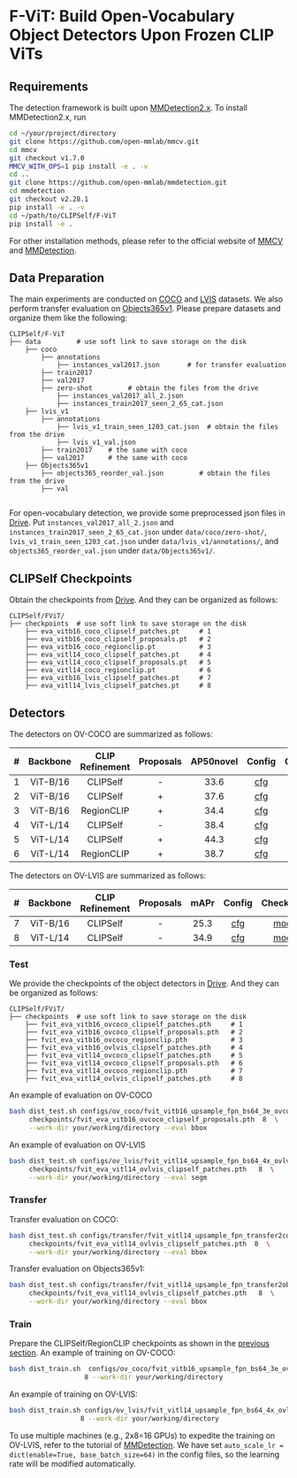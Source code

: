# F-ViT: Build Open-Vocabulary Object Detectors Upon Frozen CLIP ViTs
## Requirements
The detection framework is built upon [MMDetection2.x](https://github.com/open-mmlab/mmdetection/tree/v2.28.1). To install MMDetection2.x, run

```bash
cd ~/your/project/directory
git clone https://github.com/open-mmlab/mmcv.git
cd mmcv
git checkout v1.7.0
MMCV_WITH_OPS=1 pip install -e . -v
cd ..
git clone https://github.com/open-mmlab/mmdetection.git
cd mmdetection
git checkout v2.28.1
pip install -e . -v
cd ~/path/to/CLIPSelf/F-ViT
pip install -e .
```
For other installation methods, please refer to the official website of 
[MMCV](https://github.com/open-mmlab/mmcv.git) and [MMDetection](https://github.com/open-mmlab/mmdetection.git).

## Data Preparation
The main experiments are conducted on [COCO](https://cocodataset.org/#home) 
and [LVIS](https://www.lvisdataset.org/) datasets. We also perform transfer evaluation on 
[Objects365v1](https://www.objects365.org/overview.html). 
Please prepare datasets and organize them like the 
following:


```text
CLIPSelf/F-ViT
├── data         # use soft link to save storage on the disk
    ├── coco
        ├── annotations
            ├── instances_val2017.json       # for transfer evaluation
        ├── train2017
        ├── val2017
        ├── zero-shot         # obtain the files from the drive 
            ├── instances_val2017_all_2.json
            ├── instances_train2017_seen_2_65_cat.json
    ├── lvis_v1
        ├── annotations
            ├── lvis_v1_train_seen_1203_cat.json  # obtain the files from the drive 
            ├── lvis_v1_val.json 
        ├── train2017    # the same with coco
        ├── val2017      # the same with coco
    ├── Objects365v1
        ├── objects365_reorder_val.json         # obtain the files from the drive 
        ├── val
    
```
For open-vocabulary detection, we provide some preprocessed json files in 
[Drive](https://drive.google.com/drive/folders/19Ez8zL1cycP1FeQPpSsqCVsgsRPREQRg?usp=sharing).
Put `instances_val2017_all_2.json` and `instances_train2017_seen_2_65_cat.json` under `data/coco/zero-shot/`, 
`lvis_v1_train_seen_1203_cat.json` under `data/lvis_v1/annotations/`, and `objects365_reorder_val.json` under 
`data/Objects365v1/`.


## CLIPSelf Checkpoints
Obtain the checkpoints from 
[Drive](https://drive.google.com/drive/folders/1APWIE7M5zcymbjh5OONqXdBOxFy3Ghwm?usp=sharing). 
And they can be organized as follows:

```text
CLIPSelf/FViT/  
├── checkpoints  # use soft link to save storage on the disk
    ├── eva_vitb16_coco_clipself_patches.pt     # 1
    ├── eva_vitb16_coco_clipself_proposals.pt   # 2
    ├── eva_vitb16_coco_regionclip.pt           # 3
    ├── eva_vitl14_coco_clipself_patches.pt     # 4
    ├── eva_vitl14_coco_clipself_proposals.pt   # 5
    ├── eva_vitl14_coco_regionclip.pt           # 6
    ├── eva_vitb16_lvis_clipself_patches.pt     # 7
    ├── eva_vitl14_lvis_clipself_patches.pt     # 8
```

## Detectors 

The detectors on OV-COCO are summarized as follows:

|  #  | Backbone | CLIP Refinement | Proposals | AP50novel |                                           Config                                           | Checkpoint |
|:---:|:--------:|:---------------:|:---------:|:----:|:------------------------------------------------------------------------------------------:|:----------:|
|  1  | ViT-B/16 |    CLIPSelf     |     -     | 33.6 |   [cfg](configs/ov_coco/fvit_vitb16_upsample_fpn_bs64_3e_ovcoco_eva_clipself_patches.py)   | [model](https://drive.google.com/file/d/1uoWWYN8HlNghBY8B9GH50z1W1OysU5Kw/view?usp=sharing)  |
|  2  | ViT-B/16 |    CLIPSelf     |     +     | 37.6 |  [cfg](configs/ov_coco/fvit_vitb16_upsample_fpn_bs64_3e_ovcoco_eva_clipself_proposals.py)  | [model](https://drive.google.com/file/d/1NyolDlN5MZSlEdXB3QOgI23NHf68IjdE/view?usp=sharing)  |
|  3  | ViT-B/16 |   RegionCLIP    |     +     | 34.4 |      [cfg](configs/ov_coco/fvit_vitb16_upsample_fpn_bs64_3e_ovcoco_eva_regionclip.py)      | [model](https://drive.google.com/file/d/1KB2ko6oz1WmY_XSDJ-iJTNdOmj4Comdk/view?usp=sharing)  |
|  4  | ViT-L/14 |    CLIPSelf     |     -     | 38.4 |   [cfg](configs/ov_coco/fvit_vitl14_upsample_fpn_bs64_3e_ovcoco_eva_clipself_patches.py)   | [model](https://drive.google.com/file/d/1wn2dDlhq-3LI1MNBVzVnv7xd7NGo2nBX/view?usp=sharing)  |
|  5  | ViT-L/14 |    CLIPSelf     |     +     | 44.3 |  [cfg](configs/ov_coco/fvit_vitl14_upsample_fpn_bs64_3e_ovcoco_eva_clipself_proposals.py)  | [model](https://drive.google.com/file/d/17U46gEt57eIc3wZ7SlpG_MLbpE0-MM0Z/view?usp=sharing)  |
|  6  | ViT-L/14 |   RegionCLIP    |     +     | 38.7 |      [cfg](configs/ov_coco/fvit_vitl14_upsample_fpn_bs64_3e_ovcoco_eva_regionclip.py)      | [model](https://drive.google.com/file/d/1Fsg82-McQiHfIh8cxrG3C7eQnlAYHzX7/view?usp=sharing)  |


The detectors on OV-LVIS are summarized as follows:


|  #  | Backbone | CLIP Refinement | Proposals | mAPr |                                         Config                                         | Checkpoint |
|:---:|:--------:|:---------------:|:---------:|:----:|:--------------------------------------------------------------------------------------:|:----------:|
|  7  | ViT-B/16 |    CLIPSelf     |     -     | 25.3 | [cfg](configs/ov_lvis/fvit_vitb16_upsample_fpn_bs64_4x_ovlvis_eva_clipself_patches.py) | [model](https://drive.google.com/file/d/1e_skYDzBttUfMzpfaUJA8bIcnUFVROrE/view?usp=sharing)  |
|  8  | ViT-L/14 |    CLIPSelf     |     -     | 34.9 | [cfg](configs/ov_lvis/fvit_vitl14_upsample_fpn_bs64_4x_ovlvis_eva_clipself_patches.py) | [model](https://drive.google.com/file/d/1j-5P-RsJkOZtRoBLcz_1hJwGcY2M_GLl/view?usp=sharing)  |


### Test 
We provide the checkpoints of the object detectors in 
[Drive](https://drive.google.com/drive/folders/1MaBjbZZCfFd2HG3eCX98myYgWoWlPxrf?usp=sharing). 
And they can be organized as follows:

```text
CLIPSelf/FViT/  
├── checkpoints  # use soft link to save storage on the disk
    ├── fvit_eva_vitb16_ovcoco_clipself_patches.pth     # 1
    ├── fvit_eva_vitb16_ovcoco_clipself_proposals.pth   # 2
    ├── fvit_eva_vitb16_ovcoco_regionclip.pth           # 3
    ├── fvit_eva_vitb16_ovlvis_clipself_patches.pth     # 4
    ├── fvit_eva_vitl14_ovcoco_clipself_patches.pth     # 5
    ├── fvit_eva_vitl14_ovcoco_clipself_proposals.pth   # 6
    ├── fvit_eva_vitl14_ovcoco_regionclip.pth           # 7
    ├── fvit_eva_vitl14_ovlvis_clipself_patches.pth     # 8
```

An example of evaluation on OV-COCO
```bash
bash dist_test.sh configs/ov_coco/fvit_vitb16_upsample_fpn_bs64_3e_ovcoco_eva_clipself_proposals.py \
     checkpoints/fvit_eva_vitb16_ovcoco_clipself_proposals.pth  8  \
     --work-dir your/working/directory --eval bbox
```

An example of evaluation on OV-LVIS
```bash
bash dist_test.sh configs/ov_lvis/fvit_vitl14_upsample_fpn_bs64_4x_ovlvis_eva_clipself_patches.py \
     checkpoints/fvit_eva_vitl14_ovlvis_clipself_patches.pth   8  \
     --work-dir your/working/directory --eval segm
```


### Transfer
Transfer evaluation on COCO:
```bash
bash dist_test.sh configs/transfer/fvit_vitl14_upsample_fpn_transfer2coco.py \
     checkpoints/fvit_eva_vitl14_ovlvis_clipself_patches.pth  8  \
     --work-dir your/working/directory --eval bbox
```

Transfer evaluation on Objects365v1:
```bash
bash dist_test.sh configs/transfer/fvit_vitl14_upsample_fpn_transfer2objects365v1.py \
     checkpoints/fvit_eva_vitl14_ovlvis_clipself_patches.pth   8  \
     --work-dir your/working/directory --eval bbox
```


### Train
Prepare the CLIPSelf/RegionCLIP checkpoints as shown in the [previous section](#clipself-checkpoints).
An example of training on OV-COCO:

```bash
bash dist_train.sh  configs/ov_coco/fvit_vitb16_upsample_fpn_bs64_3e_ovcoco_eva_clipself_proposals.py \
                   8 --work-dir your/working/directory
```

An example of training on OV-LVIS:
```bash
bash dist_train.sh configs/ov_lvis/fvit_vitl14_upsample_fpn_bs64_4x_ovlvis_eva_clipself_patches.py \
                  8 --work-dir your/working/directory
```

To use multiple machines (e.g., 2x8=16 GPUs) to expedite the training on OV-LVIS, refer to the tutorial of 
[MMDetection](https://mmdetection.readthedocs.io/en/latest/user_guides/train.html). We have set 
`auto_scale_lr = dict(enable=True, base_batch_size=64)` in the config files, so the learning rate will be
modified automatically.
